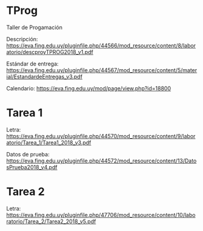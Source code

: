 # TProg
Taller de Progamación

Descripción: https://eva.fing.edu.uy/pluginfile.php/44566/mod_resource/content/8/laboratorio/descproyTPROG2018_v1.pdf

Estándar de entrega: https://eva.fing.edu.uy/pluginfile.php/44567/mod_resource/content/5/material/EstandardeEntregas_v3.pdf

Calendario: https://eva.fing.edu.uy/mod/page/view.php?id=18800

# Tarea 1

Letra: https://eva.fing.edu.uy/pluginfile.php/44570/mod_resource/content/9/laboratorio/Tarea_1/Tarea1_2018_v3.pdf

Datos de prueba: https://eva.fing.edu.uy/pluginfile.php/44572/mod_resource/content/13/DatosPrueba2018_v4.pdf

# Tarea 2

Letra: https://eva.fing.edu.uy/pluginfile.php/47706/mod_resource/content/10/laboratorio/Tarea_2/Tarea2_2018_v5.pdf
